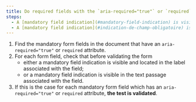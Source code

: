 ```yaml
---
title: Do required fields with the `aria-required="true"` or `required` attribute check one of these conditions?
steps:
  - A [mandatory field indication](#mandatory-field-indication) is visible and located in the label associated with the field prior to form validation.
  - A [mandatory field indication](#indication-de-champ-obligatoire) is visible and located in the [text passage](#passage-de-texte-lie-par-aria-labelledby-ou-aria-describedby) associated with the field prior to validation of the form.
---
```


1. Find the mandatory form fields in the document that have an `aria-required="true"` or `required` attribute.
2. For each form field, check that before validating the form
   - either a mandatory field indication is visible and located in the label associated with the field;
   - or a mandatory field indication is visible in the text passage associated with the field.
3. If this is the case for each mandatory form field which has an `aria-required="true"` or `required` attribute, **the test is validated**.
